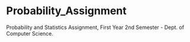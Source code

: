 # Probability_Assignment
Probability and Statistics Assignment, First Year 2nd Semester - Dept. of Computer Science.
